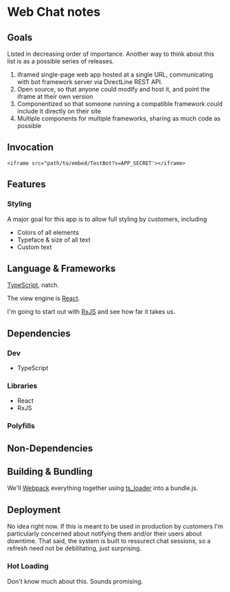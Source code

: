 # Web Chat notes

## Goals

Listed in decreasing order of importance. Another way to think about this list is as a possible series of releases. 

1. iframed single-page web app hosted at a single URL, communicating with bot framework server via DirectLine REST API.
2. Open source, so that anyone could modify and host it, and point the iframe at their own version
3. Componentized so that someone running a compatible framework could include it directly on their site
4. Multiple components for multiple frameworks, sharing as much code as possible

## Invocation

    <iframe src="path/to/embed/TestBot?s=APP_SECRET'></iframe>

## Features

### Styling

A major goal for this app is to allow full styling by customers, including
* Colors of all elements
* Typeface & size of all text
* Custom text 

## Language & Frameworks

[TypeScript](https://www.typescriptlang.org), natch.

The view engine is [React](https://facebook.github.io/react/).

I'm going to start out with [RxJS](http://reactivex.io/rxjs) and see how far it takes us. 

## Dependencies

### Dev

* TypeScript

### Libraries

* React
* RxJS 

### Polyfills

## Non-Dependencies

## Building & Bundling

We'll [Webpack](http://webpack.github.io) everything together using [ts_loader](https://github.com/TypeStrong/ts-loader) into a bundle.js.

## Deployment

No idea right now. If this is meant to be used in production by customers I'm particularly concerned about notifying them and/or their users about downtime.
That said, the system is built to ressurect chat sessions, so a refresh need not be debilitating, just surprising.  

### Hot Loading

Don't know much about this. Sounds promising.

